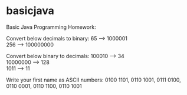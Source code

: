 # basicjava
Basic Java Programming
Homework:

Convert below decimals to binary:
65 --> 1000001   
256 --> 100000000

Convert below binary to decimals:
100010 --> 34   
10000000 --> 128   
1011 --> 11

Write your first name as ASCII numbers:
0100 1101, 0110 1001, 0111 0100, 0110 0001, 0110 1100, 0110 1001
